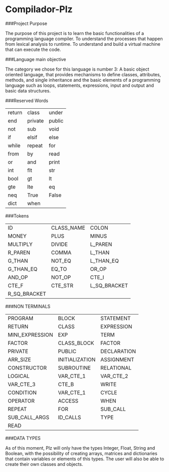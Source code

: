 # Compilador-Plz


###Project Purpose

The purpose of this project is to learn the basic functionalities of a programming language compiler. To understand the processes that happen from lexical analysis to runtime. To understand and build a virtual machine that can execute the code.

###Language main objective

The category we chose for this language is number 3: A basic object oriented language, that provides mechanisms to define classes, attributes, methods, and single inheritance and the basic elements of a programming language such as loops, statements, expressions, input and output and basic data structures.

###Reserved Words

|               |               |              |
| ------------- | ------------- | ------------
| return  | class  | under
| end  | private  | public
| not  | sub  | void
| if  | elsif  | else
| while  | repeat  | for
| from  | by  | read
| or  | and  | print
| int  | flt  | str
| bool  | gt  | lt
| gte  | lte  | eq
| neq  | True | False
| dict  | when |

###Tokens

|               |               |              |
| ------------- | ------------- | ------------
| ID  | CLASS_NAME  | COLON
| MONEY  | PLUS  | MINUS
| MULTIPLY  | DIVIDE  | L_PAREN
| R_PAREN  | COMMA  | L_THAN
| G_THAN  | NOT_EQ  | L_THAN_EQ
| G_THAN_EQ  | EQ_TO  | OR_OP
| AND_OP  | NOT_OP  | CTE_I
| CTE_F  | CTE_STR  | L_SQ_BRACKET
| R_SQ_BRACKET  |   |

###NON TERMINALS

|               |               |              |
| ------------- | ------------- | ------------
| PROGRAM  | BLOCK  | STATEMENT
| RETURN  | CLASS  | EXPRESSION
| MINI_EXPRESSION  | EXP  | TERM
| FACTOR  | CLASS_BLOCK  | FACTOR
| PRIVATE  | PUBLIC  | DECLARATION
| ARR_SIZE  | INITIALIZATION  | ASSIGNMENT
| CONSTRUCTOR  | SUBROUTINE  | RELATIONAL
| LOGICAL  | VAR_CTE_1  | VAR_CTE_2
| VAR_CTE_3  | CTE_B  | WRITE
| CONDITION  | VAR_CTE_1  | CYCLE
| OPERATOR  | ACCESS  | WHEN
| REPEAT  | FOR  | SUB_CALL
| SUB_CALL_ARGS  | ID_CALLS  | TYPE
| READ  |   |

###DATA TYPES

As of this moment, Plz will only have the types Integer, Float, String and Boolean, with the possibility of creating arrays, matrices and dictionaries that contain variables or elements of this types.
The user will also be able to create their own classes and objects.
